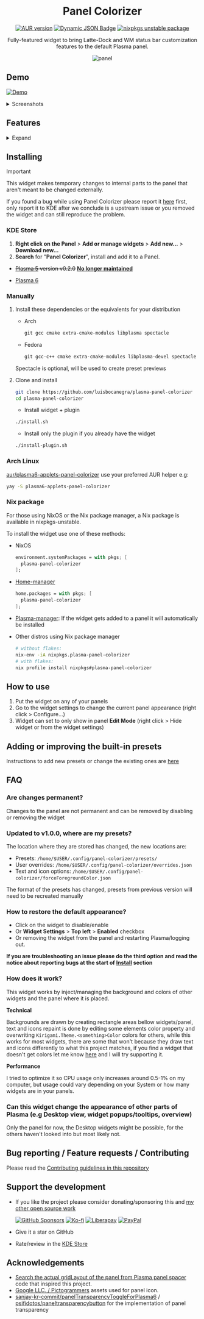 <div align="center">

# Panel Colorizer

[![AUR version](https://img.shields.io/aur/version/plasma6-applets-panel-colorizer?logo=archlinux&labelColor=2d333b&color=1f425f)](https://aur.archlinux.org/packages/plasma6-applets-panel-colorizer)
[![Dynamic JSON Badge](https://img.shields.io/badge/dynamic/json?url=https%3A%2F%2Fraw.githubusercontent.com%2Fluisbocanegra%2Fplasma-panel-colorizer%2Fmain%2Fpackage%2Fmetadata.json&query=KPlugin.Version&color=1f425f&labelColor=2d333b&logo=kde&label=KDE%20Store)](https://store.kde.org/p/2130967) [![nixpkgs unstable package](https://repology.org/badge/version-for-repo/nix_unstable/plasma-panel-colorizer.svg)](https://repology.org/project/plasma-panel-colorizer/versions)

Fully-featured widget to bring Latte-Dock and WM status bar customization features to the default Plasma panel.

![panel](screenshots/panel.png)

</div>

## Demo

[![Demo](https://img.shields.io/badge/watch%20on%20youtube-demo?logo=youtube&logoColor=white&labelColor=%23c30000&color=%23222222
)](https://www.youtube.com/watch?v=0QLyEexa9Y4)

<details>
    <summary>Screenshots</summary>

![tooltip](screenshots/settings.png)

</details>

## Features

<details>
    <summary>Expand</summary>

### Presets

* [Built-in presets](https://github.com/luisbocanegra/plasma-panel-colorizer/tree/main/package/contents/ui/presets)
* Create your own presets
* Preset auto-loading
  * Floating panel
  * Maximized window shown
  * Window touching panel

### Panel/Widget/System Tray elements

* Color modes
  * Static
  * ~~Animated~~ removed in v1.0.0, might re-implement in a future version
* Background / Icons and text color
  * Custom
  * System
  * Custom list
  * Random
  * Follow parent background
* Shape
  * Spacing between widgets
  * Radius
  * Margins
  * Border
  * Shadow
* Blur behind (requires building and installing the C++ plugin)

### Force Text/Icon color

* Force color to icons that don't follow the theme color for specific widgets
  * Mask for symbolic icons
  * Effect for colorful icons
* Periodic color refresh for widgets that reset colors when they update (e.g Global Menu)
* Recolor applications System Tray icons

### Panel background

* Remove native panel background (transparent)
* Native panel background opacity
* Simulate an always floating panel

### Unified background

* Join one or more widgets to make them visually connected

### Configuration overrides

Overrides let you give a completely different configuration to one or more widgets

* Preset overrides (saved in the current preset)
* User overrides (sour own overrides that apply over the preset configuration and overrides)

</details>

## Installing

> [!IMPORTANT]
> This widget makes temporary changes to internal parts to the panel that aren't meant to be changed externally.
>
> If you found a bug while using Panel Colorizer please report it [here](https://github.com/luisbocanegra/plasma-panel-colorizer/issues?q=sort%3Aupdated-desc+is%3Aissue+is%3Aopen) first, only report it to KDE after we conclude is a upstream issue or you removed the widget and can still reproduce the problem.

### KDE Store

1. **Right click on the Panel** > **Add or manage widgets** > **Add new...** > **Download new...**
2. **Search** for "**Panel Colorizer**", install and add it to a Panel.

* ~~[Plasma 5](https://store.kde.org/p/2131149) version v0.2.0~~ **[No longer maintained](https://github.com/luisbocanegra/plasma-panel-colorizer/issues/10)**

* [Plasma 6](https://store.kde.org/p/2130967)

### Manually

1. Install these dependencies or the equivalents for your distribution

   * Arch

      ```txt
      git gcc cmake extra-cmake-modules libplasma spectacle
      ```

   * Fedora

      ```txt
      git gcc-c++ cmake extra-cmake-modules libplasma-devel spectacle
      ```

    Spectacle is optional, will be used to create preset previews

2. Clone and install

      ```sh
      git clone https://github.com/luisbocanegra/plasma-panel-colorizer
      cd plasma-panel-colorizer
      ```

   * Install widget + plugin

    ```sh
    ./install.sh
    ```

   * Install only the plugin if you already have the widget

   ```sh
   ./install-plugin.sh
   ```

### Arch Linux

[aur/plasma6-applets-panel-colorizer](https://aur.archlinux.org/packages/plasma6-applets-panel-colorizer) use your preferred AUR helper e.g:

```sh
yay -S plasma6-applets-panel-colorizer
```

### Nix package

For those using NixOS or the Nix package manager, a Nix package is available in nixpkgs-unstable.

To install the widget use one of these methods:

* NixOS

  ```nix
  environment.systemPackages = with pkgs; [
    plasma-panel-colorizer
  ];
  ```

* [Home-manager](https://github.com/nix-community/home-manager)

  ```nix
  home.packages = with pkgs; [
    plasma-panel-colorizer
  ];
  ```

* [Plasma-manager](https://github.com/nix-community/plasma-manager): If the widget gets added to a panel it will automatically be installed

* Other distros using Nix package manager

  ```sh
  # without flakes:
  nix-env -iA nixpkgs.plasma-panel-colorizer
  # with flakes:
  nix profile install nixpkgs#plasma-panel-colorizer
  ```

## How to use

1. Put the widget on any of your panels
2. Go to the widget settings to change the current panel appearance (right click > Configure...)
3. Widget can set to only show in panel **Edit Mode** (right click > Hide widget or from the widget settings)

## Adding or improving the built-in presets

Instructions to add new presets or change the existing ones are [here](https://github.com/luisbocanegra/plasma-panel-colorizer/blob/main/package/contents/ui/presets/README.md)

## FAQ

### Are changes permanent?

Changes to the panel are not permanent and can be removed by disabling or removing the widget

### Updated to v1.0.0, where are my presets?

The location where they are stored has changed, the new locations are:

* Presets: `/home/$USER/.config/panel-colorizer/presets/`
* User overrides: `/home/$USER/.config/panel-colorizer/overrides.json`
* Text and icon options: `/home/$USER/.config/panel-colorizer/forceForegroundColor.json`

The format of the presets has changed, presets from previous version will need to be recreated manually

### How to restore the default appearance?

* Click on the widget to disable/enable
* Or **Widget Settings** > **Top left** > **Enabled** checkbox
* Or removing the widget from the panel and restarting Plasma/logging out.

**If you are troubleshooting an issue please do the third option and read the notice about reporting bugs at the start of [Install](https://github.com/luisbocanegra/plasma-panel-colorizer?tab=readme-ov-file#installing) section**

### How does it work?

This widget works by inject/managing the background and colors of other widgets and the panel where it is placed.

**Technical**

Backgrounds are drawn by creating rectangle areas bellow widgets/panel, text and icons repaint is done by editing some elements color property and overwriting `Kirigami.Theme.<something>Color` colors for others, while this works for most widgets, there are some that won't because they draw text and icons differently to what this project matches, if you find a widget that doesn't get colors let me know [here](https://github.com/luisbocanegra/plasma-panel-colorizer/issues/12) and I will try supporting it.

**Performance**

I tried to optimize it so CPU usage only increases around 0.5-1% on my computer, but usage could vary depending on your System or how many widgets are in your panels.

### Can this widget change the appearance of other parts of Plasma (e.g Desktop view, widget popups/tooltips, overview)

Only the panel for now, the Desktop widgets might be possible, for the others haven't looked into but most likely not.

## Bug reporting / Feature requests / Contributing

Please read the [Contributing guidelines in this repository](https://github.com/luisbocanegra/plasma-panel-colorizer/blob/main/CONTRIBUTING.md)

## Support the development

* If you like the project please consider donating/sponsoring this and [my other open source work](https://github.com/luisbocanegra?tab=repositories&q=&type=source&language=&sort=stargazers)

  [![GitHub Sponsors](https://img.shields.io/badge/GitHub_Sponsors-supporter?logo=githubsponsors&color=%2329313C)](https://github.com/sponsors/luisbocanegra) [![Ko-fi](https://img.shields.io/badge/Ko--fi-supporter?logo=ko-fi&logoColor=%23ffffff&color=%23467BEB)](https://www.buymeacoffee.com/luisbocanegra) [![Liberapay](https://img.shields.io/badge/Liberapay-supporter?logo=liberapay&logoColor=%23282828&color=%23F6C814)](https://liberapay.com/luisbocanegra/) [![PayPal](https://img.shields.io/badge/PayPal-supporter?logo=paypal&logoColor=%23ffffff&color=%23003087)](https://www.paypal.com/donate/?hosted_button_id=Y5TMH3Z4YZRDA)

* Give it a star on GitHub
* Rate/review in the [KDE Store](https://store.kde.org/p/2130967)

## Acknowledgements

* [Search the actual gridLayout of the panel from Plasma panel spacer](https://invent.kde.org/plasma/plasma-workspace/-/blob/Plasma/5.27/applets/panelspacer/package/contents/ui/main.qml?ref_type=heads#L37) code that inspired this project.
* [Google LLC. / Pictogrammers](https://pictogrammers.com/library/mdi/) assets used for panel icon.
* [sanjay-kr-commit/panelTransparencyToggleForPlasma6](https://github.com/sanjay-kr-commit/panelTransparencyToggleForPlasma6) / [psifidotos/paneltransparencybutton](https://github.com/psifidotos/paneltransparencybutton) for the implementation of panel transparency
